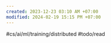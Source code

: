 ```yaml
---
created: 2023-12-23 03:10 AM +07:00
modified: 2024-02-19 15:15 PM +07:00
---
```

#cs/ai/ml/training/distributed #todo/read 